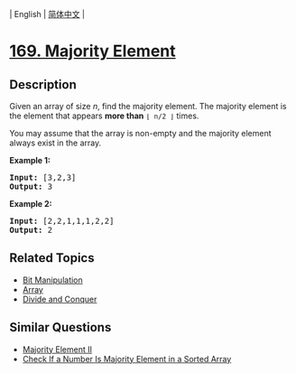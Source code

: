 
| English | [简体中文](README.md) |

# [169. Majority Element](https://leetcode-cn.com/problems/majority-element/)

## Description

<p>Given an array of size <i>n</i>, find the majority element. The majority element is the element that appears <b>more than</b> <code>&lfloor; n/2 &rfloor;</code> times.</p>

<p>You may assume that the array is non-empty and the majority element always exist in the array.</p>

<p><strong>Example 1:</strong></p>

<pre>
<strong>Input:</strong> [3,2,3]
<strong>Output:</strong> 3</pre>

<p><strong>Example 2:</strong></p>

<pre>
<strong>Input:</strong> [2,2,1,1,1,2,2]
<strong>Output:</strong> 2
</pre>


## Related Topics

- [Bit Manipulation](https://leetcode-cn.com/tag/bit-manipulation)
- [Array](https://leetcode-cn.com/tag/array)
- [Divide and Conquer](https://leetcode-cn.com/tag/divide-and-conquer)

## Similar Questions

- [Majority Element II](../majority-element-ii/README_EN.md)
- [Check If a Number Is Majority Element in a Sorted Array](../check-if-a-number-is-majority-element-in-a-sorted-array/README_EN.md)
